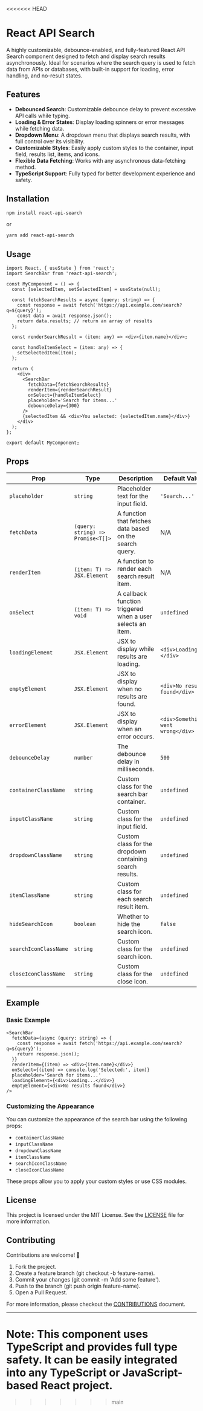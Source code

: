 <<<<<<< HEAD
# React API Search

A highly customizable, debounce-enabled, and fully-featured React API Search component designed to fetch and display search results asynchronously. Ideal for scenarios where the search query is used to fetch data from APIs or databases, with built-in support for loading, error handling, and no-result states.

## Features

- **Debounced Search**: Customizable debounce delay to prevent excessive API calls while typing.
- **Loading & Error States**: Display loading spinners or error messages while fetching data.
- **Dropdown Menu**: A dropdown menu that displays search results, with full control over its visibility.
- **Customizable Styles**: Easily apply custom styles to the container, input field, results list, items, and icons.
- **Flexible Data Fetching**: Works with any asynchronous data-fetching method.
- **TypeScript Support**: Fully typed for better development experience and safety.

## Installation

```bash
npm install react-api-search
```

or

```bash
yarn add react-api-search
```

## Usage

```tsx
import React, { useState } from 'react';
import SearchBar from 'react-api-search';

const MyComponent = () => {
  const [selectedItem, setSelectedItem] = useState(null);

  const fetchSearchResults = async (query: string) => {
    const response = await fetch('https://api.example.com/search?q=${query}');
    const data = await response.json();
    return data.results; // return an array of results
  };

  const renderSearchResult = (item: any) => <div>{item.name}</div>;

  const handleItemSelect = (item: any) => {
    setSelectedItem(item);
  };

  return (
    <div>
      <SearchBar
        fetchData={fetchSearchResults}
        renderItem={renderSearchResult}
        onSelect={handleItemSelect}
        placeholder='Search for items...'
        debounceDelay={300}
      />
      {selectedItem && <div>You selected: {selectedItem.name}</div>}
    </div>
  );
};

export default MyComponent;
```

## Props

| Prop                  | Type                              | Description                                                | Default Value                     |
| --------------------- | --------------------------------- | ---------------------------------------------------------- | --------------------------------- |
| `placeholder`         | `string`                          | Placeholder text for the input field.                      | `'Search...'`                     |
| `fetchData`           | `(query: string) => Promise<T[]>` | A function that fetches data based on the search query.    | N/A                               |
| `renderItem`          | `(item: T) => JSX.Element`        | A function to render each search result item.              | N/A                               |
| `onSelect`            | `(item: T) => void`               | A callback function triggered when a user selects an item. | `undefined`                       |
| `loadingElement`      | `JSX.Element`                     | JSX to display while results are loading.                  | `<div>Loading...</div>`           |
| `emptyElement`        | `JSX.Element`                     | JSX to display when no results are found.                  | `<div>No results found</div>`     |
| `errorElement`        | `JSX.Element`                     | JSX to display when an error occurs.                       | `<div>Something went wrong</div>` |
| `debounceDelay`       | `number`                          | The debounce delay in milliseconds.                        | `500`                             |
| `containerClassName`  | `string`                          | Custom class for the search bar container.                 | `undefined`                       |
| `inputClassName`      | `string`                          | Custom class for the input field.                          | `undefined`                       |
| `dropdownClassName`   | `string`                          | Custom class for the dropdown containing search results.   | `undefined`                       |
| `itemClassName`       | `string`                          | Custom class for each search result item.                  | `undefined`                       |
| `hideSearchIcon`      | `boolean`                         | Whether to hide the search icon.                           | `false`                           |
| `searchIconClassName` | `string`                          | Custom class for the search icon.                          | `undefined`                       |
| `closeIconClassName`  | `string`                          | Custom class for the close icon.                           | `undefined`                       |

## Example

### Basic Example

```tsx
<SearchBar
  fetchData={async (query: string) => {
    const response = await fetch('https://api.example.com/search?q=${query}');
    return response.json();
  }}
  renderItem={(item) => <div>{item.name}</div>}
  onSelect={(item) => console.log('Selected:', item)}
  placeholder='Search for items...'
  loadingElement={<div>Loading...</div>}
  emptyElement={<div>No results found</div>}
/>
```

### Customizing the Appearance

You can customize the appearance of the search bar using the following props:

- `containerClassName`
- `inputClassName`
- `dropdownClassName`
- `itemClassName`
- `searchIconClassName`
- `closeIconClassName`

These props allow you to apply your custom styles or use CSS modules.

## License

This project is licensed under the MIT License. See the [LICENSE](https://github.com/ghosnkarl/react-api-search/blob/main/LICENSE) file for more information.

## Contributing

Contributions are welcome! 🎉

1. Fork the project.
2. Create a feature branch (git checkout -b feature-name).
3. Commit your changes (git commit -m 'Add some feature').
4. Push to the branch (git push origin feature-name).
5. Open a Pull Request.

For more information, please checkout the [CONTRIBUTIONS](https://github.com/ghosnkarl/react-api-search/blob/files/CONTRIBUTIONS.md) document.

---

**Note**: This component uses TypeScript and provides full type safety. It can be easily integrated into any TypeScript or JavaScript-based React project.
=======
>>>>>>> main
